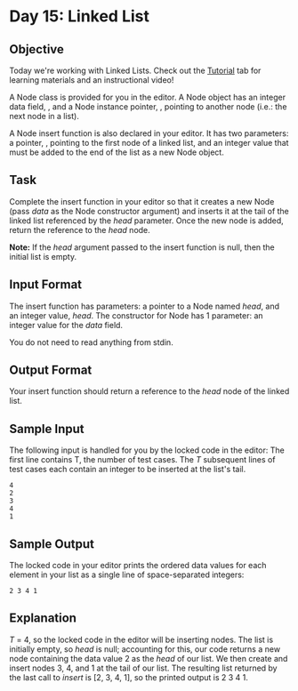 # Day 15: Linked List

## Objective 
Today we're working with Linked Lists. Check out the [Tutorial](https://www.hackerrank.com/challenges/30-linked-list/tutorialv) tab for learning materials and an instructional video!

A Node class is provided for you in the editor. A Node object has an integer data field, , and a Node instance pointer, , pointing to another node (i.e.: the next node in a list).

A Node insert function is also declared in your editor. It has two parameters: a pointer, , pointing to the first node of a linked list, and an integer  value that must be added to the end of the list as a new Node object.

## Task 
Complete the insert function in your editor so that it creates a new Node (pass *data* as the Node constructor argument) and inserts it at the tail of the linked list referenced by the *head* parameter. Once the new node is added, return the reference to the *head* node.

**Note:** If the *head* argument passed to the insert function is null, then the initial list is empty.

## Input Format

The insert function has  parameters: a pointer to a Node named *head*, and an integer value, *head*. 
The constructor for Node has 1 parameter: an integer value for the *data* field.

You do not need to read anything from stdin.

## Output Format

Your insert function should return a reference to the *head* node of the linked list.

## Sample Input
The following input is handled for you by the locked code in the editor: 
The first line contains T, the number of test cases. 
The *T* subsequent lines of test cases each contain an integer to be inserted at the list's tail.
```
4
2
3
4
1
```

## Sample Output
The locked code in your editor prints the ordered data values for each element in your list as a single line of space-separated integers:
```
2 3 4 1
```

## Explanation

*T* = 4, so the locked code in the editor will be inserting  nodes. 
The list is initially empty, so *head* is null; accounting for this, our code returns a new node containing the data value 2 as the *head* of our list. We then create and insert nodes 3, 4, and 1 at the tail of our list. The resulting list returned by the last call to *insert* is [2, 3, 4, 1], so the printed output is 2 3 4 1.